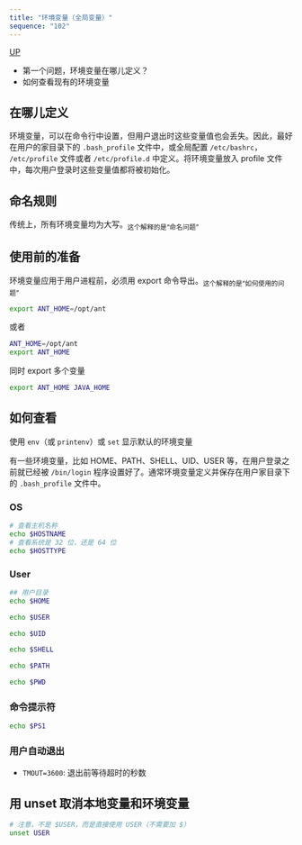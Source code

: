 ```yaml
---
title: "环境变量（全局变量）"
sequence: "102"
---
```


[UP](/bash.html)


- 第一个问题，环境变量在哪儿定义？
- 如何查看现有的环境变量

## 在哪儿定义

环境变量，可以在命令行中设置，但用户退出时这些变量值也会丢失。因此，最好在用户的家目录下的 `.bash_profile` 文件中，或全局配置 `/etc/bashrc`， `/etc/profile` 文件或者 `/etc/profile.d` 中定义。将环境变量放入 profile 文件中，每次用户登录时这些变量值都将被初始化。

## 命名规则

传统上，所有环境变量均为大写。<sub>这个解释的是“命名问题”</sub>

## 使用前的准备

环境变量应用于用户进程前，必须用 export 命令导出。<sub>这个解释的是“如何使用的问题”</sub>

```bash
export ANT_HOME=/opt/ant
```

或者

```bash
ANT_HOME=/opt/ant
export ANT_HOME
```

同时 export 多个变量

```bash
export ANT_HOME JAVA_HOME
```

## 如何查看

使用 `env`（或 `printenv`）或 `set` 显示默认的环境变量

有一些环境变量，比如 HOME、PATH、SHELL、UID、USER 等，在用户登录之前就已经被 `/bin/login` 程序设置好了。通常环境变量定义并保存在用户家目录下的 `.bash_profile` 文件中。

### OS

```bash
# 查看主机名称
echo $HOSTNAME
# 查看系统是 32 位，还是 64 位
echo $HOSTTYPE
```

### User

```bash
## 用户目录
echo $HOME

echo $USER

echo $UID

echo $SHELL

echo $PATH

echo $PWD
```

### 命令提示符

```bash
echo $PS1
```

### 用户自动退出

- `TMOUT=3600`: 退出前等待超时的秒数

## 用 unset 取消本地变量和环境变量

```bash
# 注意，不是 $USER，而是直接使用 USER（不需要加 $）
unset USER
```
